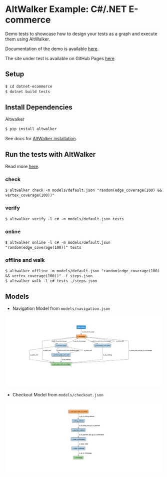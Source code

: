 # AltWalker Example: C#/.NET E-commerce

Demo tests to showcase how to design your tests as a graph and execute them using AltWalker.

Documentation of the demo is available [here](https://altwalker.github.io/altwalker/examples/dotnet/e-commerce-demo.html).

The site under test is available on GitHub Pages [here](https://altwalker.github.io/jekyll-ecommerce/).

## Setup

```bash
$ cd dotnet-ecommerce
$ dotnet build tests
```

## Install Dependencies

Altwalker

```bash
$ pip install altwalker
```

See docs for [AltWalker installation](https://altwalker.github.io/altwalker/installation.html).

## Run the tests with AltWalker

Read more [here](https://altwalker.github.io/altwalker/examples/dotnet/e-commerce-demo.html).

### check

```
$ altwalker check -m models/default.json "random(edge_coverage(100) && vertex_coverage(100))"
```

### verify

```
$ altwalker verify -l c# -m models/default.json tests
```

### online

```
$ altwalker online -l c# -m models/default.json "random(edge_coverage(100))" tests
```

### offline and walk

```
$ altwalker offline -m models/default.json "random(edge_coverage(100) && vertex_coverage(100))" -f steps.json
$ altwalker walk -l c# tests ./steps.json
```


## Models

* Navigation Model from `models/navigation.json`

![Navigation Model](img/navigation-model.png)

* Checkout Model from `models/checkout.json`

![Checkout Model](img/checkout-model.png)
